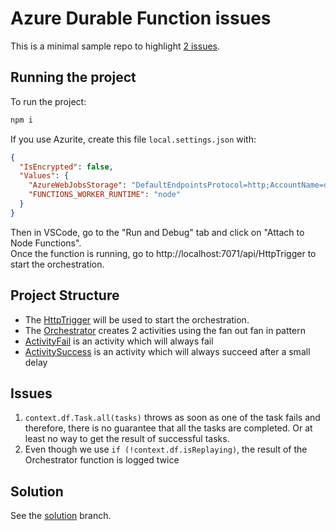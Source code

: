 # Azure Durable Function issues

This is a minimal sample repo to highlight [2 issues](#issues).

## Running the project

To run the project:

```sh
npm i
```

If you use Azurite, create this file `local.settings.json` with:  

```json
{
  "IsEncrypted": false,
  "Values": {
    "AzureWebJobsStorage": "DefaultEndpointsProtocol=http;AccountName=devstoreaccount1;AccountKey=Eby8vdM02xNOcqFlqUwJPLlmEtlCDXJ1OUzFT50uSRZ6IFsuFq2UVErCz4I6tq/K1SZFPTOtr/KBHBeksoGMGw==;BlobEndpoint=http://127.0.0.1:10000/devstoreaccount1;QueueEndpoint=http://127.0.0.1:10001/devstoreaccount1;TableEndpoint=http://127.0.0.1:10002/devstoreaccount1;",
    "FUNCTIONS_WORKER_RUNTIME": "node"
  }
}
```

Then in VSCode, go to the "Run and Debug" tab and click on "Attach to Node Functions".  
Once the function is running, go to http://localhost:7071/api/HttpTrigger to start the orchestration.

## Project Structure

- The [HttpTrigger](HttpTrigger/index.ts) will be used to start the orchestration.
- The [Orchestrator](Orchestrator/index.ts) creates 2 activities using the fan out fan in pattern
- [ActivityFail](ActivityFail/index.ts) is an activity which will always fail
- [ActivitySuccess](ActivitySuccess/index.ts) is an activity which will always succeed after a small delay

## Issues

1. `context.df.Task.all(tasks)` throws as soon as one of the task fails and therefore, there is no guarantee that all the tasks are completed. Or at least no way to get the result of successful tasks.
2. Even though we use `if (!context.df.isReplaying)`, the result of the Orchestrator function is logged twice

## Solution

See the [solution](https://github.com/GP4cK/azure-durable-task-all-bug/tree/solution) branch.
